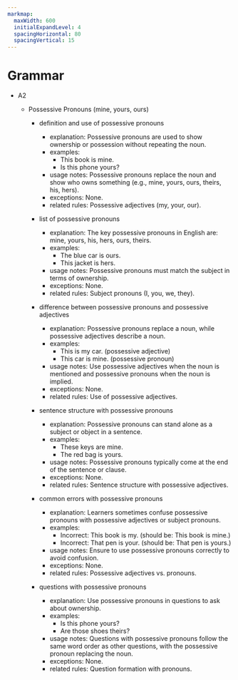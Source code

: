 ```yaml
---
markmap:
  maxWidth: 600
  initialExpandLevel: 4
  spacingHorizontal: 80
  spacingVertical: 15
---
```


# Grammar

- A2

  - Possessive Pronouns (mine, yours, ours)

    - definition and use of possessive pronouns

      - explanation: Possessive pronouns are used to show ownership or possession without repeating the noun.
      - examples:
        - This book is mine.
        - Is this phone yours?
      - usage notes: Possessive pronouns replace the noun and show who owns something (e.g., mine, yours, ours, theirs, his, hers).
      - exceptions: None.
      - related rules: Possessive adjectives (my, your, our).

    - list of possessive pronouns

      - explanation: The key possessive pronouns in English are: mine, yours, his, hers, ours, theirs.
      - examples:
        - The blue car is ours.
        - This jacket is hers.
      - usage notes: Possessive pronouns must match the subject in terms of ownership.
      - exceptions: None.
      - related rules: Subject pronouns (I, you, we, they).

    - difference between possessive pronouns and possessive adjectives

      - explanation: Possessive pronouns replace a noun, while possessive adjectives describe a noun.
      - examples:
        - This is my car. (possessive adjective)
        - This car is mine. (possessive pronoun)
      - usage notes: Use possessive adjectives when the noun is mentioned and possessive pronouns when the noun is implied.
      - exceptions: None.
      - related rules: Use of possessive adjectives.

    - sentence structure with possessive pronouns

      - explanation: Possessive pronouns can stand alone as a subject or object in a sentence.
      - examples:
        - These keys are mine.
        - The red bag is yours.
      - usage notes: Possessive pronouns typically come at the end of the sentence or clause.
      - exceptions: None.
      - related rules: Sentence structure with possessive adjectives.

    - common errors with possessive pronouns

      - explanation: Learners sometimes confuse possessive pronouns with possessive adjectives or subject pronouns.
      - examples:
        - Incorrect: This book is my. (should be: This book is mine.)
        - Incorrect: That pen is your. (should be: That pen is yours.)
      - usage notes: Ensure to use possessive pronouns correctly to avoid confusion.
      - exceptions: None.
      - related rules: Possessive adjectives vs. pronouns.

    - questions with possessive pronouns
      - explanation: Use possessive pronouns in questions to ask about ownership.
      - examples:
        - Is this phone yours?
        - Are those shoes theirs?
      - usage notes: Questions with possessive pronouns follow the same word order as other questions, with the possessive pronoun replacing the noun.
      - exceptions: None.
      - related rules: Question formation with pronouns.
